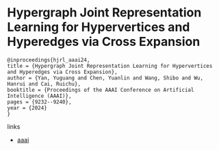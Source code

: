 # Hypergraph Joint Representation Learning for Hypervertices and Hyperedges via Cross Expansion

```
@inproceedings{hjrl_aaai24,
title = {Hypergraph Joint Representation Learning for Hypervertices and Hyperedges via Cross Expansion},
author = {Yan, Yuguang and Chen, Yuanlin and Wang, Shibo and Wu, Hanrui and Cai, Ruichu},
booktitle = {Proceedings of the AAAI Conference on Artificial Intelligence (AAAI)},
pages = {9232--9240},
year = {2024}
}
```

links
- [aaai](https://ojs.aaai.org/index.php/AAAI/article/view/28775)
